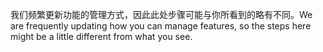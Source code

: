 <span data-ttu-id="3c05c-101">我们频繁更新功能的管理方式，因此此处步骤可能与你所看到的略有不同。</span><span class="sxs-lookup"><span data-stu-id="3c05c-101">We are frequently updating how you can manage features, so the steps here might be a little different from what you see.</span></span>